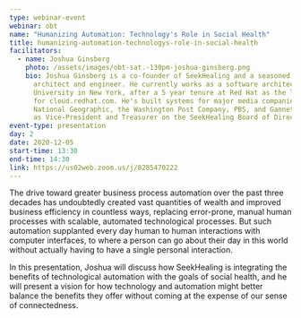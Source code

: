 ```yaml
---
type: webinar-event
webinar: obt
name: "Humanizing Automation: Technology's Role in Social Health"
title: humanizing-automation-technologys-role-in-social-health
facilitators:
  - name: Joshua Ginsberg
    photo: /assets/images/obt-sat.-130pm-joshua-ginsberg.png
    bio: Joshua Ginsberg is a co-founder of SeekHealing and a seasoned software
      architect and engineer. He currently works as a software architect for Columbia
      University in New York, after a 5 year tenure at Red Hat as the lead architect
      for cloud.redhat.com. He's built systems for major media companies such as 
      National Geographic, the Washington Post Company, PBS, and Gannett. He serves
      as Vice-President and Treasurer on the SeekHealing Board of Directors.
event-type: presentation
day: 2
date: 2020-12-05
start-time: 13:30
end-time: 14:30
link: https://us02web.zoom.us/j/8285470222
---
```


The drive toward greater business process automation over the past three decades has
undoubtedly created vast quantities of wealth and improved business efficiency in
countless ways, replacing error-prone, manual human processes with scalable, automated
technological processes. But such automation supplanted every day human to human 
interactions with computer interfaces, to where a person can go about their day in this
world without actually having to have a single personal interaction.

In this presentation, Joshua will discuss how SeekHealing is integrating the benefits
of technological automation with the goals of social health, and he will present a 
vision for how technology and automation might better balance the benefits they offer
without coming at the expense of our sense of connectedness.
